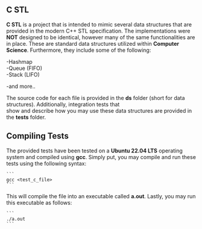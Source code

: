 ## C STL
**C STL** is a project that is intended to mimic several data structures that are provided in the modern C++ STL specification.
The implementations were **NOT** designed to be identical, however many of the same functionalities are in place. These are
standard data structures utilized within **Computer Science**. Furthermore, they include some of the following:

-Hashmap  
-Queue (FIFO)  
-Stack (LIFO)  
    
-and more..

The source code for each file is provided in the **ds** folder (short for data structures). Additionally, integration tests that  
show and describe how you may use these data structures are provided in the **tests** folder.  

## Compiling Tests

The provided tests have been tested on a **Ubuntu 22.04 LTS** operating system and compiled using **gcc**. Simply put, you may
compile and run these tests using the following syntax:

    ```
    gcc <test_c_file>
    ```

This will compile the file into an executable called **a.out**. Lastly, you may run this executable as follows:

    ```
    ./a.out
    ```